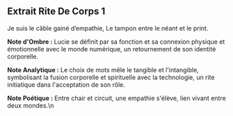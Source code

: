 ## Extrait Rite De Corps 1

Je suis le câble gainé d’empathie, Le tampon entre le néant et le print.

**Note d'Ombre :** Lucie se définit par sa fonction et sa connexion physique et émotionnelle avec le monde numérique, un retournement de son identité corporelle.

**Note Analytique :** Le choix de mots mêle le tangible et l'intangible, symbolisant la fusion corporelle et spirituelle avec la technologie, un rite initiatique dans l'acceptation de son rôle.

**Note Poétique :** Entre chair et circuit, une empathie s'élève, lien vivant entre deux mondes.\n